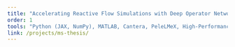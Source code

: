 ```yaml
---
title: "Accelerating Reactive Flow Simulations with Deep Operator Networks (MS Thesis)"
order: 1
tools: "Python (JAX, NumPy), MATLAB, Cantera, PeleLMeX, High-Performance Computing (HPC), ParaView"
link: /projects/ms-thesis/
---
```



